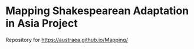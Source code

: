 # Mapping Shakespearean Adaptation in Asia Project

Repository for <https://austraea.github.io/Mapping/>
